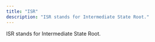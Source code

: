 ```yaml
---
title: "ISR"
description: "ISR stands for Intermediate State Root."
---
```


ISR stands for Intermediate State Root.
